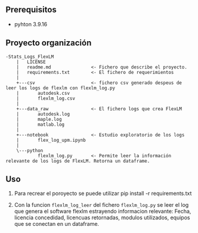 


## Prerequisitos

* pyhton 3.9.16

## Proyecto organización
```
-Stats_Logs_FlexLM
    |   LICENSE
    |   readme.md			    <- Fichero que describe el proyecto.
    |   requirements.txt	    <- El fichero de requerimientos
    |
    +---csv			    	    <- fichero csv generado despeus de leer los logs de flexlm con flexlm_log.py
    |       autodesk.csv
    |       flexlm_log.csv
    |
    +---data_raw			    <- El fichero logs que crea FlexLM
    |       autodesk.log
    |       maple.log
    |       matlab.log
    |
    +---notebook			    <- Estudio exploratorio de los logs
    |       flex_log_upm.ipynb
    |
    \---python
            flexlm_log.py	    <- Permite leer la información relevante de los logs de FlexLM. Retorna un dataframe.
```

## Uso

1. Para recrear el poroyecto se puede utilizar  pip install -r requirements.txt

2. Con la funcion `flexlm_log_leer` del fichero `flexlm_log.py`  se leer el log que genera el software flexlm estrayendo  informacion relevante: Fecha, licencia concedidad, licencuas retornadas, modulos utilizados, equipos que se conectan en un dataframe.


